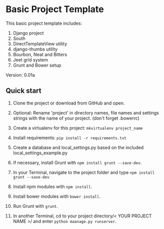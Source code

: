 # Basic Project Template

This basic project template includes:

1. Django project
2. South
3. DirectTemplateView utility
4. django-thumbs utility
5. Bourbon, Neat and Bitters
6. Jeet grid system
7. Grunt and Bower setup

Version: 0.01a

Quick start
-----------

1. Clone the project or download from GitHub and open.

2. Optional: Rename 'project' in directory names, file names and settings strings with the name of your project. (don't forget .bowerrc)

3. Create a virtualenv for this project: `mkvirtualenv project_name`

4. Install requirements: `pip install -r requirements.txt`

5. Create a database and local_settings.py based on the included local_settings_example.py

6. If necessary, install Grunt with `npm install grunt --save-dev`.

7. In your Terminal, navigate to the project folder and type `npm install grunt --save-dev`

8. Install npm modules with `npm install`.

9. Install bower modules with `bower install`.

10. Run Grunt with `grunt`.

11. In another Terminal, cd to your project directory/< YOUR PROJECT NAME >/ and enter `python maanage.py runserver`.

